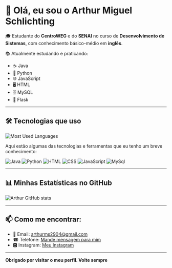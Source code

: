 # 👋 Olá, eu sou o Arthur Miguel Schlichting

🎓 Estudante do **CentroWEG** e do **SENAI** no curso de **Desenvolvimento de Sistemas**, com conhecimento básico-médio em **inglês**.

📚 Atualmente estudando e praticando:
- ☕ Java
- 🐍 Python
- 🌐 JavaScript
- 🖥️ HTML
- 🗄️ MySQL
- 🐍 Flask

---

## 🛠 Tecnologias que uso

![Most Used Languages](https://github-readme-stats.vercel.app/api/top-langs/?username=arthurSchgg&layout=compact&theme=radical)

Aqui estão algumas das tecnologias e ferramentas que eu tenho um breve conhecimento:

![Java](https://img.shields.io/badge/Java-ED8B00?style=for-the-badge&logo=java&logoColor=white)
![Python](https://img.shields.io/badge/Python-3776AB?style=for-the-badge&logo=python&logoColor=white)
![HTML](https://img.shields.io/badge/HTML-E34F26?style=for-the-badge&logo=html5&logoColor=white)
![CSS](https://img.shields.io/badge/CSS-1572B6?style=for-the-badge&logo=css3&logoColor=white)
![JavaScript](https://img.shields.io/badge/JavaScript-F7DF1E?style=for-the-badge&logo=javascript&logoColor=black)
![MySql](https://img.shields.io/badge/Mysql-4169E1?style=for-the-badge&logo=mysql&logoColor=black)

---

## 📊 Minhas Estatísticas no GitHub

![Arthur GitHub stats](https://github-readme-stats.vercel.app/api?username=arthurSchgg&show_icons=true&theme=dracula)

---

## 📫 Como me encontrar:

- 📩 Email: [arthurms2904@gmail.com](mailto:arthurms2904@gmail.com)
- ☎ Telefone: [Mande mensagem para mim](https://wa.me/5547997695223)
- 🅾 Instagram: [Meu Instagram](https://www.instagram.com/_thursch/)

---

**Obrigado por visitar o meu perfil. Volte sempre**

